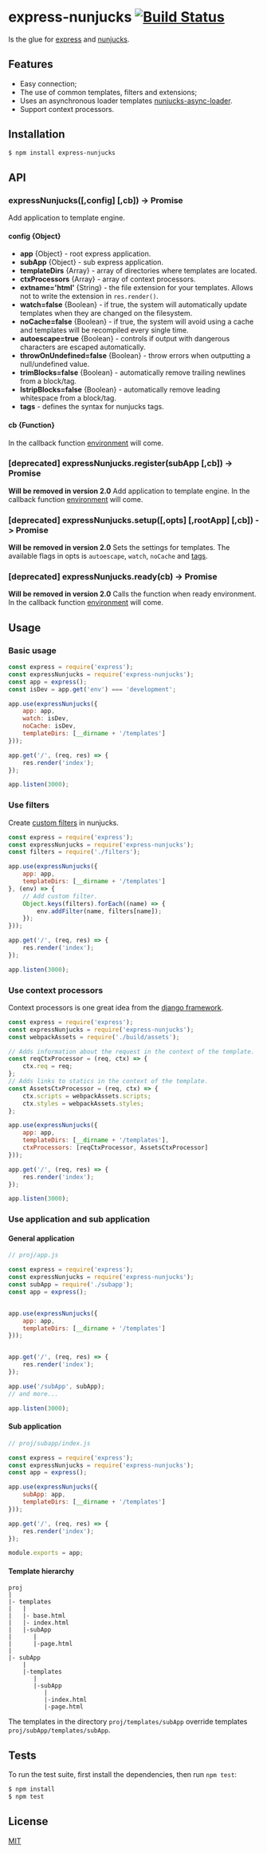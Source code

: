 # express-nunjucks [![Build Status](https://travis-ci.org/pkolt/express-nunjucks.svg?branch=master)](https://travis-ci.org/pkolt/express-nunjucks)

  Is the glue for [express](http://expressjs.com/) and [nunjucks](http://mozilla.github.io/nunjucks/).

## Features

  - Easy connection;
  - The use of common templates, filters and extensions;
  - Uses an asynchronous loader templates [nunjucks-async-loader](https://github.com/pkolt/nunjucks-async-loader).
  - Support context processors.

## Installation

```bash
$ npm install express-nunjucks
```

## API

### expressNunjucks([,config] [,cb]) -> Promise

  Add application to template engine.

#### config {Object}

  - **app** {Object} - root express application.
  - **subApp** {Object} - sub express application.
  - **templateDirs** {Array} - array of directories where templates are located.
  - **ctxProcessors** {Array} - array of context processors.
  - **extname='html'** {String} - the file extension for your templates. Allows not to write the extension in `res.render()`.
  - **watch=false** {Boolean} - if true, the system will automatically update templates when they are changed on the filesystem.
  - **noCache=false** {Boolean} - if true, the system will avoid using a cache and templates will be recompiled every single time.
  - **autoescape=true** {Boolean} - controls if output with dangerous characters are escaped automatically.
  - **throwOnUndefined=false** {Boolean} - throw errors when outputting a null/undefined value.
  - **trimBlocks=false** {Boolean} - automatically remove trailing newlines from a block/tag.
  - **lstripBlocks=false** {Boolean} - automatically remove leading whitespace from a block/tag.
  - **tags** - defines the syntax for nunjucks tags.

#### cb {Function}

  In the callback function [environment][api_env] will come.

### [deprecated] expressNunjucks.register(subApp [,cb]) -> Promise

  **Will be removed in version 2.0**
  Add application to template engine. In the callback function [environment][api_env] will come.

### [deprecated] expressNunjucks.setup([,opts] [,rootApp] [,cb]) -> Promise

  **Will be removed in version 2.0**
  Sets the settings for templates. The available flags in opts is `autoescape`, `watch`, `noCache` and [tags][api_custom_tags].

### [deprecated] expressNunjucks.ready(cb) -> Promise

  **Will be removed in version 2.0**
  Calls the function when ready environment. In the callback function [environment][api_env] will come.

## Usage

### Basic usage


```javascript
const express = require('express');
const expressNunjucks = require('express-nunjucks');
const app = express();
const isDev = app.get('env') === 'development';

app.use(expressNunjucks({
    app: app,
    watch: isDev,
    noCache: isDev,
    templateDirs: [__dirname + '/templates']
}));

app.get('/', (req, res) => {
    res.render('index');
});

app.listen(3000);
```

### Use filters

Create [custom filters][api_custom_filters] in nunjucks.

```javascript
const express = require('express');
const expressNunjucks = require('express-nunjucks');
const filters = require('./filters');

app.use(expressNunjucks({
    app: app,
    templateDirs: [__dirname + '/templates']
}, (env) => {
    // Add custom filter.
    Object.keys(filters).forEach((name) => {
        env.addFilter(name, filters[name]);
    });
}));

app.get('/', (req, res) => {
    res.render('index');
});

app.listen(3000);
```

### Use context processors

  Context processors is one great idea from the [django framework][django_ctx_processors].

```javascript
const express = require('express');
const expressNunjucks = require('express-nunjucks');
const webpackAssets = require('./build/assets');

// Adds information about the request in the context of the template.
const reqCtxProcessor = (req, ctx) => {
    ctx.req = req;
};
// Adds links to statics in the context of the template.
const AssetsCtxProcessor = (req, ctx) => {
    ctx.scripts = webpackAssets.scripts;
    ctx.styles = webpackAssets.styles;
};

app.use(expressNunjucks({
    app: app,
    templateDirs: [__dirname + '/templates'],
    ctxProcessors: [reqCtxProcessor, AssetsCtxProcessor]
}));

app.get('/', (req, res) => {
    res.render('index');
});

app.listen(3000);
```

### Use application and sub application

#### General application

```javascript
// proj/app.js

const express = require('express');
const expressNunjucks = require('express-nunjucks');
const subApp = require('./subapp');
const app = express();


app.use(expressNunjucks({
    app: app,
    templateDirs: [__dirname + '/templates']
}));


app.get('/', (req, res) => {
    res.render('index');
});

app.use('/subApp', subApp);
// and more...

app.listen(3000);
```

#### Sub application

```javascript
// proj/subapp/index.js

const express = require('express');
const expressNunjucks = require('express-nunjucks');
const app = express();

app.use(expressNunjucks({
    subApp: app,
    templateDirs: [__dirname + '/templates']
}));

app.get('/', (req, res) => {
    res.render('index');
});

module.exports = app;
```

#### Template hierarchy

```
proj
|
|- templates
|   |
|   |- base.html
|   |- index.html
|   |-subApp
|      |
|      |-page.html
|
|- subApp
    |
    |-templates
       |
       |-subApp
          |
          |-index.html
          |-page.html
```

The templates in the directory `proj/templates/subApp` override templates `proj/subApp/templates/subApp`.

## Tests

  To run the test suite, first install the dependencies, then run `npm test`:

```bash
$ npm install
$ npm test
```

## License

  [MIT](LICENSE.md)

[django_ctx_processors]: https://docs.djangoproject.com/en/1.9/ref/templates/api/#built-in-template-context-processors
[api_custom_filters]: http://mozilla.github.io/nunjucks/api.html#custom-filters
[api_env]: http://mozilla.github.io/nunjucks/api.html#environment
[api_custom_tags]: http://mozilla.github.io/nunjucks/api.html#customizing-syntax

